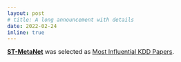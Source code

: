 ```yaml
---
layout: post
# title: A long announcement with details
date: 2022-02-24
inline: true
---
```

[**ST-MetaNet**](http://urban-computing.com/pdf/kdd_2019_camera_ready_ST_MetaNet.pdf) was selected as [Most Influential KDD Papers](https://www.paperdigest.org/2021/02/most-influential-kdd-papers/).